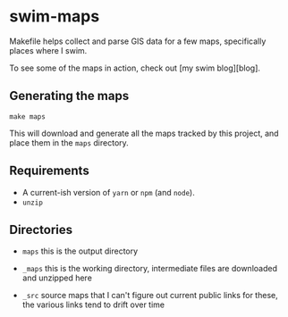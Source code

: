 # swim-maps

Makefile helps collect and parse GIS data for a few maps,
specifically places where I swim.

To see some of the maps in action, check out [my swim blog][blog].

## Generating the maps

```
make maps
```

This will download and generate all the maps tracked by this project,
and place them in the `maps` directory.

## Requirements

- A current-ish version of `yarn` or `npm` (and `node`).
- `unzip`

## Directories

- `maps` this is the output directory

- `_maps` this is the working directory, intermediate files are downloaded and
  unzipped here

- `_src` source maps that I can't figure out current public links for these,
  the various links tend to drift over time
